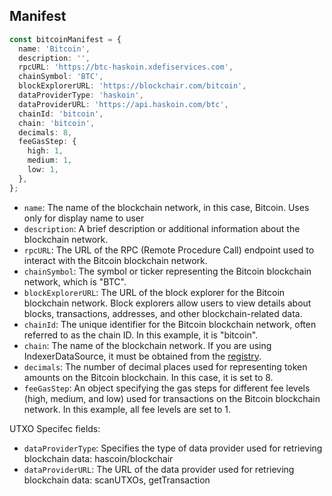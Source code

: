 ## Manifest

```typescript
const bitcoinManifest = {
  name: 'Bitcoin',
  description: '',
  rpcURL: 'https://btc-haskoin.xdefiservices.com',
  chainSymbol: 'BTC',
  blockExplorerURL: 'https://blockchair.com/bitcoin',
  dataProviderType: 'haskoin',
  dataProviderURL: 'https://api.haskoin.com/btc',
  chainId: 'bitcoin',
  chain: 'bitcoin',
  decimals: 8,
  feeGasStep: {
    high: 1,
    medium: 1,
    low: 1,
  },
};
```

- `name`: The name of the blockchain network, in this case, Bitcoin. Uses only for display name to user
- `description`: A brief description or additional information about the blockchain network.
- `rpcURL`: The URL of the RPC (Remote Procedure Call) endpoint used to interact with the Bitcoin blockchain network.
- `chainSymbol`: The symbol or ticker representing the Bitcoin blockchain network, which is "BTC".
- `blockExplorerURL`: The URL of the block explorer for the Bitcoin blockchain network. Block explorers allow users to view details about blocks, transactions, addresses, and other blockchain-related data.
- `chainId`: The unique identifier for the Bitcoin blockchain network, often referred to as the chain ID. In this example, it is "bitcoin".
- `chain`: The name of the blockchain network. If you are using IndexerDataSource, it must be obtained from the [registry](https://github.com/XDeFi-tech/xdefi-registry/blob/main/chains.json).
- `decimals`: The number of decimal places used for representing token amounts on the Bitcoin blockchain. In this case, it is set to 8.
- `feeGasStep`: An object specifying the gas steps for different fee levels (high, medium, and low) used for transactions on the Bitcoin blockchain network. In this example, all fee levels are set to 1.

UTXO Specifec fields:

- `dataProviderType`: Specifies the type of data provider used for retrieving blockchain data: hascoin/blockchair
- `dataProviderURL`: The URL of the data provider used for retrieving blockchain data: scanUTXOs, getTransaction
